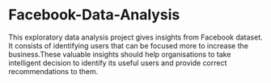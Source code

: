 # Facebook-Data-Analysis
This exploratory data analysis project gives insights from Facebook dataset. It consists of identifying users that can be focused more to increase the business.These valuable insights should help organisations to take intelligent decision to identify its useful users and provide correct recommendations to them.
